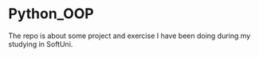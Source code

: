 # Python_OOP
The repo is about some project and exercise I have been doing during my studying in SoftUni.
